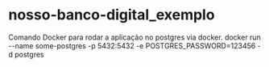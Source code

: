 # nosso-banco-digital_exemplo

Comando Docker para rodar a aplicação no postgres via docker.
docker run --name some-postgres -p 5432:5432 -e POSTGRES_PASSWORD=123456 -d postgres
